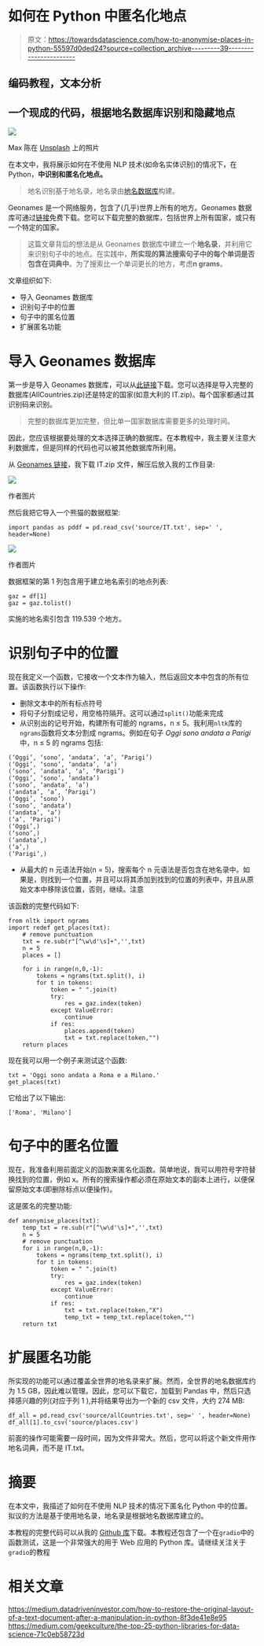 # 如何在 Python 中匿名化地点

> 原文：<https://towardsdatascience.com/how-to-anonymise-places-in-python-55597d0ded24?source=collection_archive---------39----------------------->

## 编码教程，文本分析

## 一个现成的代码，根据地名数据库识别和隐藏地点

![](img/a9f8be3768a06fb9be0b5f5491293c03.png)

Max 陈在 [Unsplash](https://unsplash.com?utm_source=medium&utm_medium=referral) 上的照片

在本文中，我将展示如何在不使用 NLP 技术(如命名实体识别)的情况下，在 Python，**中识别和匿名化地点。**

> 地名识别基于地名录，地名录由[地名数据库](http://www.geonames.org/)构建。

Geonames 是一个网络服务，包含了(几乎)世界上所有的地方。Geonames 数据库可通过[链接](https://download.geonames.org/export/dump/)免费下载。您可以下载完整的数据库，包括世界上所有国家，或只有一个特定的国家。

> 这篇文章背后的想法是从 Geonames 数据库中建立一个**地名录**，并利用它来识别句子中的地点。在实践中，**所实现的算法搜索句子中的每个单词是否包含在词典中**。为了搜索比一个单词更长的地方，考虑**n grams**。

文章组织如下:

*   导入 Geonames 数据库
*   识别句子中的位置
*   句子中的匿名位置
*   扩展匿名功能

# 导入 Geonames 数据库

第一步是导入 Geonames 数据库，可以从[此链接](https://download.geonames.org/export/dump/)下载。您可以选择是导入完整的数据库(AllCountries.zip)还是特定的国家(如意大利的 IT.zip)。每个国家都通过其识别码来识别。

> 完整的数据库更加完整，但比单一国家数据库需要更多的处理时间。

因此，您应该根据要处理的文本选择正确的数据库。在本教程中，我主要关注意大利数据库，但是同样的代码也可以被其他数据库所利用。

从 [Geonames 链接](https://download.geonames.org/export/dump/)，我下载 IT.zip 文件，解压后放入我的工作目录:

![](img/77e587b5c57dcbed8ece04a96a6b8de1.png)

作者图片

然后我把它导入一个熊猫的数据框架:

```
import pandas as pddf = pd.read_csv('source/IT.txt', sep=' ', header=None)
```

![](img/12a883aad5050d780068e376ddc936ac.png)

作者图片

数据框架的第 1 列包含用于建立地名索引的地点列表:

```
gaz = df[1]
gaz = gaz.tolist()
```

实施的地名索引包含 119.539 个地方。

# 识别句子中的位置

现在我定义一个函数，它接收一个文本作为输入，然后返回文本中包含的所有位置。该函数执行以下操作:

*   删除文本中的所有标点符号
*   将句子分割成记号，用空格符隔开。这可以通过`split()`功能来完成
*   从识别出的记号开始，构建所有可能的 ngrams，n ≤ 5。我利用`nltk`库的`ngrams`函数将文本分割成 ngrams。例如在句子 *Oggi sono andata a Parigi* 中，n ≤ 5 的 ngrams 包括:

```
(‘Oggi’, ‘sono’, ‘andata’, ‘a’, ‘Parigi’)
(‘Oggi’, ‘sono’, ‘andata’, ‘a’)
(‘sono’, ‘andata’, ‘a’, ‘Parigi’)
(‘Oggi’, ‘sono’, ‘andata’)
(‘sono’, ‘andata’, ‘a’)
(‘andata’, ‘a’, ‘Parigi’)
(‘Oggi’, ‘sono’)
(‘sono’, ‘andata’)
(‘andata’, ‘a’)
(‘a’, ‘Parigi’)
(‘Oggi’,)
(‘sono’,)
(‘andata’,)
(‘a’,)
(‘Parigi’,)
```

*   从最大的 n 元语法开始(n = 5)，搜索每个 n 元语法是否包含在地名录中。如果是，则找到一个位置，并且可以将其添加到找到的位置的列表中，并且从原始文本中移除该位置，否则，继续。注意

该函数的完整代码如下:

```
from nltk import ngrams
import redef get_places(txt):
    # remove punctuation
    txt = re.sub(r"[^\w\d'\s]+",'',txt)
    n = 5
    places = []

    for i in range(n,0,-1):
        tokens = ngrams(txt.split(), i)
        for t in tokens:
            token = " ".join(t)
            try:
                res = gaz.index(token)
            except ValueError:
                continue
            if res:
                places.append(token)
                txt = txt.replace(token,"")
    return places
```

现在我可以用一个例子来测试这个函数:

```
txt = 'Oggi sono andata a Roma e a Milano.'
get_places(txt)
```

它给出了以下输出:

```
['Roma', 'Milano']
```

# 句子中的匿名位置

现在，我准备利用前面定义的函数来匿名化函数。简单地说，我可以用符号字符替换找到的位置，例如 x。所有的搜索操作都必须在原始文本的副本上进行，以便保留原始文本(即删除标点以便操作)。

这是匿名的完整功能:

```
def anonymise_places(txt):
    temp_txt = re.sub(r"[^\w\d'\s]+",'',txt)
    n = 5
    # remove punctuation
    for i in range(n,0,-1):
        tokens = ngrams(temp_txt.split(), i)
        for t in tokens:
            token = " ".join(t)
            try:
                res = gaz.index(token)
            except ValueError:
                continue
            if res:
                txt = txt.replace(token,"X")
                temp_txt = temp_txt.replace(token,"")
    return txt
```

# 扩展匿名功能

所实现的功能可以通过覆盖全世界的地名录来扩展。然而，全世界的地名数据库约为 1.5 GB，因此难以管理。因此，您可以下载它，加载到 Pandas 中，然后只选择感兴趣的列(对应于列 1 ),并将结果导出为一个新的 csv 文件，大约 274 MB:

```
df_all = pd.read_csv('source/allCountries.txt', sep=' ', header=None)
df_all[1].to_csv('source/places.csv')
```

前面的操作可能需要一段时间，因为文件非常大。然后，您可以将这个新文件用作地名词典，而不是 IT.txt。

# 摘要

在本文中，我描述了如何在不使用 NLP 技术的情况下匿名化 Python 中的位置。拟议的方法是基于使用地名录，地名录是根据地名数据库建立的。

本教程的完整代码可以从我的 [Github 库](https://github.com/alod83/data-science/blob/master/TextAnalysis/Anonymise%20Places.ipynb)下载。本教程还包含了一个在`gradio`中的函数测试，这是一个非常强大的用于 Web 应用的 Python 库。请继续关注关于`gradio`的教程

# 相关文章

<https://medium.datadriveninvestor.com/how-to-restore-the-original-layout-of-a-text-document-after-a-manipulation-in-python-8f3de41e8e95>  </how-to-extract-structured-information-from-a-text-through-python-spacy-749b311161e>  <https://medium.com/geekculture/the-top-25-python-libraries-for-data-science-71c0eb58723d> 